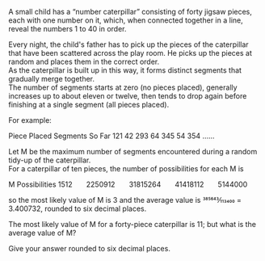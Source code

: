   <p>A small child has a &ldquo;number caterpillar&rdquo; consisting of forty jigsaw pieces, each with one number on it, which, when connected together in a line, reveal the numbers 1 to 40 in order.</p>    <p>Every night, the child&#39;s father has to pick up the pieces of the caterpillar that have been scattered across the play room. He picks up the pieces at random and places them in the correct order.<br /> As the caterpillar is built up in this way, it forms distinct segments that gradually merge together.<br /> The number of segments starts at zero (no pieces placed), generally increases up to about eleven or twelve, then tends to drop again before finishing at a single segment (all pieces placed).<p>    <p>For example:</p>        Piece Placed  Segments So Far  121  42  293  64  345  54  354  &hellip;&hellip;      <p>Let M be the maximum number of segments encountered during a random tidy-up of the caterpillar.<br />  For a caterpillar of ten pieces, the number of possibilities for each M is</p>        M  Possibilities  1512&nbsp; &nbsp;&nbsp; &nbsp;  2250912&nbsp; &nbsp;&nbsp; &nbsp;  31815264&nbsp; &nbsp;&nbsp; &nbsp;  41418112&nbsp; &nbsp;&nbsp; &nbsp;  5144000&nbsp; &nbsp;&nbsp; &nbsp;        <p>so the most likely value of M is 3 and the average value is 385643&frasl;113400 = 3.400732, rounded to six decimal places.</p>    <p>The most likely value of M for a forty-piece caterpillar is 11; but what is the average value of M?</p>  <p>Give your answer rounded to six decimal places.</p>    